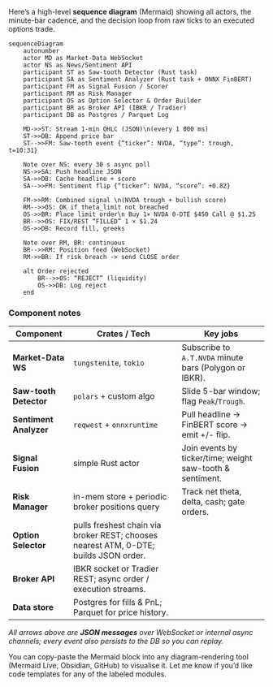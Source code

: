 Here’s a high-level **sequence diagram** (Mermaid) showing all actors, the minute-bar cadence, and the decision loop from raw ticks to an executed options trade.

```mermaid
sequenceDiagram
    autonumber
    actor MD as Market-Data WebSocket
    actor NS as News/Sentiment API
    participant ST as Saw-tooth Detector (Rust task)
    participant SA as Sentiment Analyzer (Rust task + ONNX FinBERT)
    participant FM as Signal Fusion / Scorer
    participant RM as Risk Manager
    participant OS as Option Selector & Order Builder
    participant BR as Broker API (IBKR / Tradier)
    participant DB as Postgres / Parquet Log
    
    MD->>ST: Stream 1-min OHLC (JSON)\n(every 1 000 ms)
    ST->>DB: Append price bar
    ST-->>FM: Saw-tooth event {“ticker”: NVDA, “type”: trough, t=10:31}
    
    Note over NS: every 30 s async poll
    NS->>SA: Push headline JSON
    SA->>DB: Cache headline + score
    SA-->>FM: Sentiment flip {“ticker”: NVDA, “score”: +0.82}
    
    FM->>RM: Combined signal \n(NVDA trough + bullish score)
    RM-->>OS: OK if theta_limit not breached
    OS->>BR: Place limit order\n Buy 1× NVDA 0-DTE $450 Call @ $1.25
    BR-->>OS: FIX/REST “FILLED” 1 × $1.24
    OS->>DB: Record fill, greeks
    
    Note over RM, BR: continuous
    BR-->>RM: Position feed (WebSocket)
    RM->>BR: If risk breach -> send CLOSE order
    
    alt Order rejected
        BR-->>OS: “REJECT” (liquidity)
        OS->>DB: Log reject
    end
```

### Component notes

| Component              | Crates / Tech                                                                        | Key jobs                                                  |
| ---------------------- | ------------------------------------------------------------------------------------ | --------------------------------------------------------- |
| **Market-Data WS**     | `tungstenite`, `tokio`                                                               | Subscribe to `A.T.NVDA` minute bars (Polygon or IBKR).    |
| **Saw-tooth Detector** | `polars` + custom algo                                                               | Slide 5-bar window; flag `Peak`/`Trough`.                 |
| **Sentiment Analyzer** | `reqwest` + `onnxruntime`                                                            | Pull headline → FinBERT score → emit +/- flip.            |
| **Signal Fusion**      | simple Rust actor                                                                    | Join events by ticker/time; weight saw-tooth & sentiment. |
| **Risk Manager**       | in-mem store + periodic broker positions query                                       | Track net theta, delta, cash; gate orders.                |
| **Option Selector**    | pulls freshest chain via broker REST; chooses nearest ATM, 0-DTE; builds JSON order. |                                                           |
| **Broker API**         | IBKR socket or Tradier REST; async order / execution streams.                        |                                                           |
| **Data store**         | Postgres for fills & PnL; Parquet for price history.                                 |                                                           |

*All arrows above are **JSON messages** over WebSocket or internal async channels; every event also persists to the DB so you can replay.*

You can copy-paste the Mermaid block into any diagram-rendering tool (Mermaid Live, Obsidian, GitHub) to visualise it. Let me know if you’d like code templates for any of the labeled modules.
